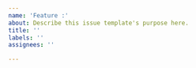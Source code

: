 ```yaml
---
name: 'Feature :'
about: Describe this issue template's purpose here.
title: ''
labels: ''
assignees: ''

---
```




